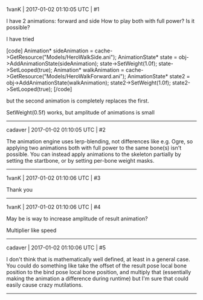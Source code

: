 1vanK | 2017-01-02 01:10:05 UTC | #1

I have 2 animations: forward and side
How to play both with full power? Is it possible?

I have tried

[code]
        Animation* sideAnimation = cache->GetResource<Animation>("Models/HeroWalkSide.ani");
        AnimationState* state = obj->AddAnimationState(sideAnimation);
        state->SetWeight(1.0f);
        state->SetLooped(true);
        Animation* walkAnimation = cache->GetResource<Animation>("Models/HeroWalkForward.ani");
        AnimationState* state2 = obj->AddAnimationState(walkAnimation);
        state2->SetWeight(1.0f);
        state2->SetLooped(true);
[/code]

but the second animation is completely replaces the first.

SetWeight(0.5f) works, but amplitude of animations is small

-------------------------

cadaver | 2017-01-02 01:10:05 UTC | #2

The animation engine uses lerp-blending, not differences like e.g. Ogre, so applying two animations both with full power to the same bone(s) isn't possible. You can instead apply animations to the skeleton partially by setting the startbone, or by setting per-bone weight masks.

-------------------------

1vanK | 2017-01-02 01:10:06 UTC | #3

Thank you

-------------------------

1vanK | 2017-01-02 01:10:06 UTC | #4

May be is way to increase amplitude of result animation?

Multiplier like speed

-------------------------

cadaver | 2017-01-02 01:10:06 UTC | #5

I don't think that is mathematically well defined, at least in a general case. You could do something like take the offset of the result pose local bone position to the bind pose local bone position, and multiply that (essentially making the animation a difference during runtime) but I'm sure that could easily cause crazy mutilations.

-------------------------

